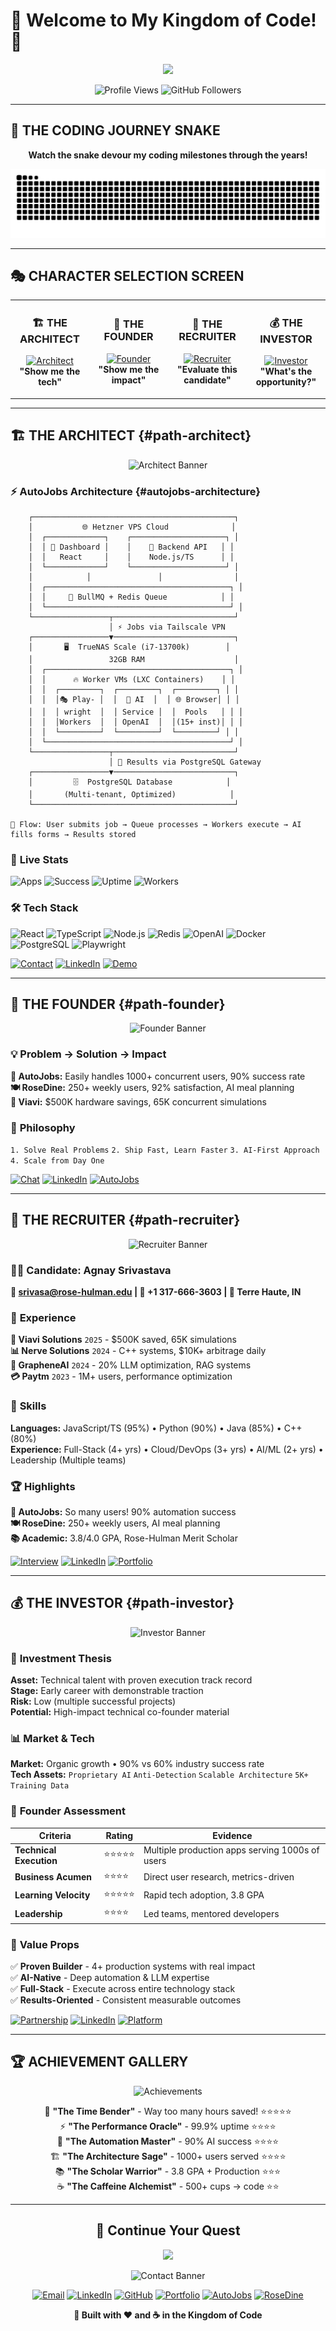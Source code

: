 # 🏰 Welcome to My Kingdom of Code! 🏰

<div align="center">

<img src="https://readme-typing-svg.herokuapp.com/?font=Righteous&size=35&center=true&vCenter=true&width=700&height=100&duration=4000&lines=⚔️+Choose+Your+Class,+Brave+Adventurer!;🎯+Explore+My+Coding+Quest;🚀+Discover+Epic+Projects+%26+Adventures;💎+Unlock+Legendary+Achievements!" />

![Profile Views](https://komarev.com/ghpvc/?username=agnays&label=Adventurers+Visited&color=0e75b6&style=flat)
![GitHub Followers](https://img.shields.io/github/followers/agnays?label=Fellow+Questers&style=social)

</div>

---

## 🐍 THE CODING JOURNEY SNAKE

<div align="center">

**Watch the snake devour my coding milestones through the years!**

<picture>
  <source media="(prefers-color-scheme: dark)" srcset="https://raw.githubusercontent.com/AgnayS/AgnayS/output/snake-dark.svg?v=2">
  <source media="(prefers-color-scheme: light)" srcset="https://raw.githubusercontent.com/AgnayS/AgnayS/output/snake-light.svg?v=2">
  <img alt="github contribution grid snake animation" src="https://raw.githubusercontent.com/AgnayS/AgnayS/output/snake.svg?v=2">
</picture>

</div>

---

## 🎭 CHARACTER SELECTION SCREEN

<table align="center">
<tr>
<td width="25%" align="center">

### 🏗️ **THE ARCHITECT**
[![Architect](https://img.shields.io/badge/SELECT-ARCHITECT-2E86AB?style=for-the-badge&logo=codeforces&logoColor=white)](https://github.com/AgnayS/AgnayS?tab=readme-ov-file#%EF%B8%8F-the-architect-path-architect)
**"Show me the tech"**

</td>
<td width="25%" align="center">

### 🚀 **THE FOUNDER**
[![Founder](https://img.shields.io/badge/SELECT-FOUNDER-FF6B35?style=for-the-badge&logo=rocket&logoColor=white)](https://github.com/AgnayS/AgnayS?tab=readme-ov-file#-the-founder-path-founder)
**"Show me the impact"**

</td>
<td width="25%" align="center">

### 💼 **THE RECRUITER**
[![Recruiter](https://img.shields.io/badge/SELECT-RECRUITER-4ECDC4?style=for-the-badge&logo=linkedin&logoColor=white)](https://github.com/AgnayS/AgnayS?tab=readme-ov-file#-the-recruiter-path-recruiter)
**"Evaluate this candidate"**

</td>
<td width="25%" align="center">

### 💰 **THE INVESTOR**
[![Investor](https://img.shields.io/badge/SELECT-INVESTOR-9B59B6?style=for-the-badge&logo=chart-line&logoColor=white)](https://github.com/AgnayS/AgnayS?tab=readme-ov-file#-the-investor-path-investor)
**"What's the opportunity?"**

</td>
</tr>
</table>

---

## 🏗️ THE ARCHITECT {#path-architect}

<div align="center">

![Architect Banner](https://readme-typing-svg.herokuapp.com/?font=Righteous&size=30&center=true&vCenter=true&width=600&height=80&duration=3000&lines=🏗️+ARCHITECT+CLASS+ACTIVATED;🔧+Technical+Deep+Dive;⚡+Systems+%26+Scale+Focus)

</div>

### ⚡ **AutoJobs Architecture** {#autojobs-architecture}

```ascii
    ┌─────────────────────────────────────────────┐
    │           🌐 Hetzner VPS Cloud              │
    │  ┌─────────────┐    ┌─────────────────────┐ │
    │  │ 📱 Dashboard │    │    🔧 Backend API   │ │
    │  │   React     │    │    Node.js/TS      │ │
    │  └─────────────┘    └─────────────────────┘ │
    │            │               │                │
    │  ┌─────────────────────────────────────────┐ │
    │  │     🚀 BullMQ + Redis Queue            │ │
    │  └─────────────────────────────────────────┘ │
    └─────────────────┬───────────────────────────┘
                      │ ⚡ Jobs via Tailscale VPN
    ┌─────────────────▼───────────────────────────┐
    │       🖥️  TrueNAS Scale (i7-13700k)        │
    │                 32GB RAM                    │
    │  ┌─────────────────────────────────────────┐ │
    │  │      🔥 Worker VMs (LXC Containers)    │ │
    │  │  ┌─────────┐  ┌─────────┐  ┌─────────┐ │ │
    │  │  │🎭 Play- │  │  🤖 AI  │  │ 🌐 Browser│ │ │
    │  │  │ wright  │  │ Service │  │  Pools   │ │ │
    │  │  │Workers  │  │ OpenAI  │  │(15+ inst)│ │ │
    │  │  └─────────┘  └─────────┘  └─────────┘ │ │
    │  └─────────────────────────────────────────┘ │
    └─────────────────┬───────────────────────────┘
                      │ 💾 Results via PostgreSQL Gateway
    ┌─────────────────▼───────────────────────────┐
    │         🗄️  PostgreSQL Database            │
    │       (Multi-tenant, Optimized)            │
    └─────────────────────────────────────────────┘

🎯 Flow: User submits job → Queue processes → Workers execute → AI fills forms → Results stored
```

### 🎯 **Live Stats**
![Apps](https://img.shields.io/badge/🚀_Applications-5,000+/month-success) ![Success](https://img.shields.io/badge/⚡_Success_Rate-90%25-brightgreen) ![Uptime](https://img.shields.io/badge/🔄_Uptime-99.9%25-blue) ![Workers](https://img.shields.io/badge/🖥️_Workers-15+_concurrent-orange)

### 🛠️ **Tech Stack**
![React](https://img.shields.io/badge/React-61DAFB?logo=react&logoColor=black) ![TypeScript](https://img.shields.io/badge/TypeScript-3178C6?logo=typescript&logoColor=white) ![Node.js](https://img.shields.io/badge/Node.js-339933?logo=nodedotjs&logoColor=white) ![Redis](https://img.shields.io/badge/Redis-DC382D?logo=redis&logoColor=white) ![OpenAI](https://img.shields.io/badge/OpenAI-412991?logo=openai&logoColor=white) ![Docker](https://img.shields.io/badge/Docker-2496ED?logo=docker&logoColor=white) ![PostgreSQL](https://img.shields.io/badge/PostgreSQL-336791?logo=postgresql&logoColor=white) ![Playwright](https://img.shields.io/badge/Playwright-2EAD33?logo=playwright&logoColor=white)

[![Contact](https://img.shields.io/badge/🎯-Technical_Deep_Dive-2E86AB?style=for-the-badge)](mailto:srivasa@rose-hulman.edu) [![LinkedIn](https://img.shields.io/badge/💼-Connect-0077B5?style=for-the-badge)](https://www.linkedin.com/in/agnays) [![Demo](https://img.shields.io/badge/🚀-Live_Demo-00D4AA?style=for-the-badge)](https://autojobs.me)

---

## 🚀 THE FOUNDER {#path-founder}

<div align="center">

![Founder Banner](https://readme-typing-svg.herokuapp.com/?font=Righteous&size=30&center=true&vCenter=true&width=600&height=80&duration=3000&lines=🚀+FOUNDER+CLASS+ACTIVATED;💡+Product+%26+Growth+Focus;📈+Building+Solutions+That+Scale)

</div>

### 💡 **Problem → Solution → Impact**

**🤖 AutoJobs:** Easily handles 1000+ concurrent users, 90% success rate  
**🍽️ RoseDine:** 250+ weekly users, 92% satisfaction, AI meal planning  
**🏢 Viavi:** $500K hardware savings, 65K concurrent simulations


### 🎯 **Philosophy**
`1. Solve Real Problems` `2. Ship Fast, Learn Faster` `3. AI-First Approach` `4. Scale from Day One`

[![Chat](https://img.shields.io/badge/🎯-Product_Chat-FF6B35?style=for-the-badge)](mailto:srivasa@rose-hulman.edu) [![LinkedIn](https://img.shields.io/badge/💼-Connect-0077B5?style=for-the-badge)](https://www.linkedin.com/in/agnays) [![AutoJobs](https://img.shields.io/badge/🤖-AutoJobs-00D4AA?style=for-the-badge)](https://autojobs.me)

---

## 💼 THE RECRUITER {#path-recruiter}

<div align="center">

![Recruiter Banner](https://readme-typing-svg.herokuapp.com/?font=Righteous&size=30&center=true&vCenter=true&width=600&height=80&duration=3000&lines=💼+RECRUITER+MODE+ACTIVATED;📋+Candidate+Evaluation;🎯+Skills+%26+Experience)

</div>

### 👨‍💻 **Candidate: Agnay Srivastava**

**📧 srivasa@rose-hulman.edu | 📱 +1 317-666-3603 | 📍 Terre Haute, IN**

### 💼 **Experience**

**🏢 Viavi Solutions** `2025` - $500K saved, 65K simulations  
**📊 Nerve Solutions** `2024` - C++ systems, $10K+ arbitrage daily  
**🤖 GrapheneAI** `2024` - 20% LLM optimization, RAG systems  
**💳 Paytm** `2023` - 1M+ users, performance optimization

### 🎯 **Skills**
**Languages:** JavaScript/TS (95%) • Python (90%) • Java (85%) • C++ (80%)  
**Experience:** Full-Stack (4+ yrs) • Cloud/DevOps (3+ yrs) • AI/ML (2+ yrs) • Leadership (Multiple teams)

### 🏆 **Highlights**
**🤖 AutoJobs:** So many users! 90% automation success  
**🍽️ RoseDine:** 250+ weekly users, AI meal planning  
**📚 Academic:** 3.8/4.0 GPA, Rose-Hulman Merit Scholar

[![Interview](https://img.shields.io/badge/🎯-Interview_Request-4ECDC4?style=for-the-badge)](mailto:srivasa@rose-hulman.edu) [![LinkedIn](https://img.shields.io/badge/💼-Connect-0077B5?style=for-the-badge)](https://www.linkedin.com/in/agnays) [![Portfolio](https://img.shields.io/badge/🌐-Portfolio-FF7139?style=for-the-badge)](https://agnays.com)

---

## 💰 THE INVESTOR {#path-investor}

<div align="center">

![Investor Banner](https://readme-typing-svg.herokuapp.com/?font=Righteous&size=30&center=true&vCenter=true&width=600&height=80&duration=3000&lines=💰+INVESTOR+MODE+ACTIVATED;📈+Market+Opportunity;💎+Technical+Talent+Evaluation)

</div>

### 💎 **Investment Thesis**

**Asset:** Technical talent with proven execution track record  
**Stage:** Early career with demonstrable traction  
**Risk:** Low (multiple successful projects)  
**Potential:** High-impact technical co-founder material

### 📊 **Market & Tech**
**Market:** Organic growth • 90% vs 60% industry success rate  
**Tech Assets:** `Proprietary AI` `Anti-Detection` `Scalable Architecture` `5K+ Training Data`

### 🎯 **Founder Assessment**

| Criteria | Rating | Evidence |
|----------|--------|----------|
| **Technical Execution** | ⭐⭐⭐⭐⭐ | Multiple production apps serving 1000s of users |
| **Business Acumen** | ⭐⭐⭐⭐ | Direct user research, metrics-driven |
| **Learning Velocity** | ⭐⭐⭐⭐⭐ | Rapid tech adoption, 3.8 GPA |
| **Leadership** | ⭐⭐⭐⭐ | Led teams, mentored developers |

### 💪 **Value Props**
✅ **Proven Builder** - 4+ production systems with real impact  
✅ **AI-Native** - Deep automation & LLM expertise  
✅ **Full-Stack** - Execute across entire technology stack  
✅ **Results-Oriented** - Consistent measurable outcomes

[![Partnership](https://img.shields.io/badge/🎯-Partnership_Discussion-9B59B6?style=for-the-badge)](mailto:srivasa@rose-hulman.edu) [![LinkedIn](https://img.shields.io/badge/💼-Connect-0077B5?style=for-the-badge)](https://www.linkedin.com/in/agnays) [![Platform](https://img.shields.io/badge/🚀-Live_Platform-00D4AA?style=for-the-badge)](https://autojobs.me)

---

## 🏆 ACHIEVEMENT GALLERY

<div align="center">

![Achievements](https://readme-typing-svg.herokuapp.com/?font=Righteous&size=30&center=true&vCenter=true&width=600&height=80&duration=3000&lines=🏆+LEGENDARY+ACHIEVEMENTS;🎮+Epic+Quest+Unlocks;⭐+Rare+Developer+Status)

🎯 **"The Time Bender"** - Way too many hours saved! ⭐⭐⭐⭐⭐  
⚡ **"The Performance Oracle"** - 99.9% uptime ⭐⭐⭐⭐  
🤖 **"The Automation Master"** - 90% AI success ⭐⭐⭐⭐  
🏗️ **"The Architecture Sage"** - 1000+ users served ⭐⭐⭐⭐  
📚 **"The Scholar Warrior"** - 3.8 GPA + Production ⭐⭐⭐  
☕ **"The Caffeine Alchemist"** - 500+ cups → code ⭐⭐

</div>

---

<div align="center">

## 🌟 **Continue Your Quest**

<img src="https://readme-typing-svg.herokuapp.com/?font=Righteous&size=25&center=true&vCenter=true&width=600&height=70&duration=4000&lines=⚔️+Thanks+for+Playing!;🎯+Ready+to+Build+Something+Epic?;📫+Your+Adventure+Awaits..." />

![Contact Banner](https://img.shields.io/badge/📁-CONTACT_PORTALS-black?style=for-the-badge&logoColor=white)

[![Email](https://img.shields.io/badge/📧-Email-D14836?style=for-the-badge&logo=gmail&logoColor=white)](mailto:srivasa@rose-hulman.edu)
[![LinkedIn](https://img.shields.io/badge/💼-LinkedIn-0077B5?style=for-the-badge&logo=linkedin&logoColor=white)](https://www.linkedin.com/in/agnays)
[![GitHub](https://img.shields.io/badge/🐙-GitHub-181717?style=for-the-badge&logo=github&logoColor=white)](https://github.com/Agnays)
[![Portfolio](https://img.shields.io/badge/🌐-Portfolio-FF7139?style=for-the-badge&logo=firefox&logoColor=white)](https://agnays.com)
[![AutoJobs](https://img.shields.io/badge/🤖-AutoJobs-00D4AA?style=for-the-badge&logo=robot&logoColor=white)](https://autojobs.me)
[![RoseDine](https://img.shields.io/badge/🍽️-RoseDine-FF6B6B?style=for-the-badge&logo=food&logoColor=white)](https://rosedine.com)

**🏰 Built with ❤️ and ☕ in the Kingdom of Code**

</div>